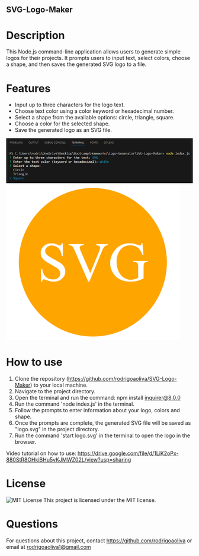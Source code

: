 ## SVG-Logo-Maker

# Description
This Node.js command-line application allows users to generate simple logos for their projects. It prompts users to input text, select colors, choose a shape, and then saves the generated SVG logo to a file.

# Features
- Input up to three characters for the logo text.
- Choose text color using a color keyword or hexadecimal number.
- Select a shape from the available options: circle, triangle, square.
- Choose a color for the selected shape.
- Save the generated logo as an SVG file.

![Terminal prompts to generate SVG file](assets/promptsc.png)
![Example of an SVG logo generated using this application](assets/generatedlogosc.png)


# How to use
1. Clone the repository (https://github.com/rodrigoaoliva/SVG-Logo-Maker) to your local machine.
2. Navigate to the project directory.
3. Open the terminal and run the command: npm install inquirer@8.0.0
4. Run the command 'node index.js' in the terminal.
5. Follow the prompts to enter information about your logo, colors and shape.
6. Once the prompts are complete, the generated SVG file will be saved as "logo.svg" in the project directory.
7. Run the command 'start logo.svg' in the terminal to open the logo in the browser.

Video tutorial on how to use: https://drive.google.com/file/d/1LiK2oPx-880StR8OHkiBHu5vKJMWZ02L/view?usp=sharing

# License
![MIT License](https://img.shields.io/badge/license-MIT-brightgreen)
This project is licensed under the MIT license.

# Questions
For questions about this project, contact https://github.com/rodrigoaoliva or email at rodrigoaoliva1@gmail.com
